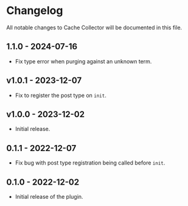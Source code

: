# Changelog

All notable changes to Cache Collector will be documented in this file.

## 1.1.0 - 2024-07-16

- Fix type error when purging against an unknown term.

## v1.0.1 - 2023-12-07

- Fix to register the post type on `init`.

## v1.0.0 - 2023-12-02

- Initial release.

## 0.1.1 - 2022-12-07

- Fix bug with post type registration being called before `init`.

## 0.1.0 - 2022-12-02

- Initial release of the plugin.
